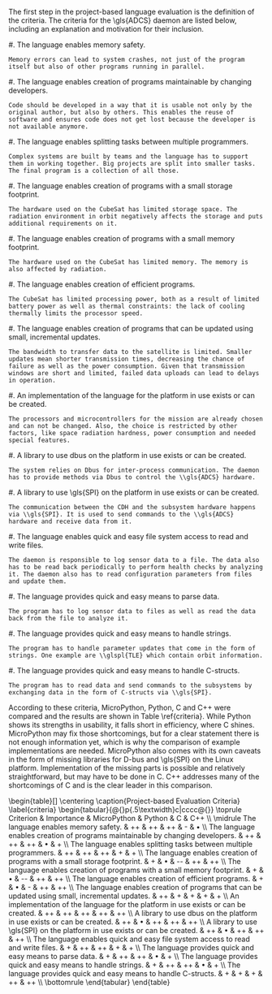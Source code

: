 The first step in the project-based language evaluation is the definition of the criteria. The criteria for the \\gls{ADCS} daemon are listed below, including an explanation and motivation for their inclusion.

#. The language enables memory safety.

    Memory errors can lead to system crashes, not just of the program itself but also of other programs running in parallel.

#. The language enables creation of programs maintainable by changing developers.

    Code should be developed in a way that it is usable not only by the original author, but also by others. This enables the reuse of software and ensures code does not get lost because the developer is not available anymore.

#. The language enables splitting tasks between multiple programmers.

    Complex systems are built by teams and the language has to support them in working together. Big projects are split into smaller tasks. The final program is a collection of all those.

#. The language enables creation of programs with a small storage footprint.

    The hardware used on the CubeSat has limited storage space. The radiation environment in orbit negatively affects the storage and puts additional requirements on it.

#. The language enables creation of programs with a small memory footprint.

    The hardware used on the CubeSat has limited memory. The memory is also affected by radiation.

#. The language enables creation of efficient programs.

    The CubeSat has limited processing power, both as a result of limited battery power as well as thermal constraints: the lack of cooling thermally limits the processor speed.

#. The language enables creation of programs that can be updated using small, incremental updates.

    The bandwidth to transfer data to the satellite is limited. Smaller updates mean shorter transmission times, decreasing the chance of failure as well as the power consumption. Given that transmission windows are short and limited, failed data uploads can lead to delays in operation.

#. An implementation of the language for the platform in use exists or can be created.

    The processors and microcontrollers for the mission are already chosen and can not be changed. Also, the choice is restricted by other factors, like space radiation hardness, power consumption and needed special features.

#. A library to use dbus on the platform in use exists or can be created.

    The system relies on Dbus for inter-process communication. The daemon has to provide methods via Dbus to control the \\gls{ADCS} hardware.

#. A library to use \\gls{SPI} on the platform in use exists or can be created.

    The communication between the CDH and the subsystem hardware happens via \\gls{SPI}. It is used to send commands to the \\gls{ADCS} hardware and receive data from it.

#. The language enables quick and easy file system access to read and write files.

    The daemon is responsible to log sensor data to a file. The data also has to be read back periodically to perform health checks by analyzing it. The daemon also has to read configuration parameters from files and update them.

#. The language provides quick and easy means to parse data.

    The program has to log sensor data to files as well as read the data back from the file to analyze it.

#. The language provides quick and easy means to handle strings.

    The program has to handle parameter updates that come in the form of strings. One example are \\glspl{TLE} which contain orbit information.

#. The language provides quick and easy means to handle C-structs.

    The program has to read data and send commands to the subsystems by exchanging data in the form of C-structs via \\gls{SPI}.

According to these criteria, MicroPython, Python, C and C++ were compared and the results are shown in Table \\ref{criteria}. While Python shows its strengths in usability, it falls short in efficiency, where C shines. MicroPython may fix those shortcomings, but for a clear statement there is not enough information yet, which is why the comparison of example implementations are needed. MicroPython also comes with its own caveats in the form of missing libraries for D-bus and \\gls{SPI} on the Linux platform. Implementation of the missing parts is possible and relatively straightforward, but may have to be done in C. C++ addresses many of the shortcomings of C and is the clear leader in this comparison.

\\begin{table}[]
\\centering
\\caption{Project-based Evaluation Criteria}
\\label{criteria}
\\begin{tabular}{@{}p{.5\\textwidth}c|cccc@{}}
\\toprule
Criterion                                                                           & Importance & MicroPython & Python & C  & C++ \\\\ \\midrule
The language enables memory safety.                                                 & ++         & ++          & ++     & -  & •   \\\\
The language enables creation of programs maintainable by changing developers.      & ++         & ++          & ++     & •  & +   \\\\
The language enables splitting tasks between multiple programmers.                  & ++         & ++          & ++     & +  & +   \\\\
The language enables creation of programs with a small storage footprint.           & +          & •           & --     & ++ & ++  \\\\
The language enables creation of programs with a small memory footprint.            & +          & •           & --     & ++ & ++  \\\\
The language enables creation of efficient programs.                                & +          & •           & -      & ++ & ++  \\\\
The language enables creation of programs that can be updated using small, incremental updates.    & ++         & +           & +      & +  & +   \\\\
An implementation of the language for the platform in use exists or can be created. & ++         & ++          & ++     & ++ & ++  \\\\
A library to use dbus on the platform in use exists or can be created.              & ++         & •           & ++     & ++ & ++  \\\\
A library to use \\gls{SPI} on the platform in use exists or can be created.               & ++         & •           & ++     & ++ & ++  \\\\
The language enables quick and easy file system access to read and write files.     & +          & ++          & ++     & +  & +   \\\\
The language provides quick and easy means to parse data.                           & +          & ++          & ++     & •  & +   \\\\
The language provides quick and easy means to handle strings.                       & +          & ++          & ++     & •  & +   \\\\
The language provides quick and easy means to handle C-structs.                     & +          & +           & +      & ++ & ++  \\\\ \\bottomrule
\\end{tabular}
\\end{table}

<!--Table: Project-based Evaluation Criteria \\\\label{criteria}-->

<!---------------------------------------------------------------------------------------------------------------------------------------->
<!--Criterion                                                                             Importance   MicroPython   Python    C    C++-->
<!-------------------------------------------------------------------------------------- ------------ ------------- -------- ----- ------->
<!--The language enables memory safety.                                                       ++           ++          ++      –     •  -->

<!--The language enables creation of programs maintainable by changing developers.            ++           ++          ++      •     +  -->

<!--The language enables splitting tasks between multiple programmers.                        ++           ++          ++      +    ++  -->

<!--The language enables creation of programs with a small storage footprint.                 +             +           –     ++    ++  -->

<!--The language enables creation of programs with a small memory footprint.                  +             +           –     ++    ++  -->

<!--The language enables creation of efficient programs.                                      +             +           -     ++    ++  -->

<!--The language enables creation of programs that can be updated using small diffs.          ++            +          +       +     +  -->

<!--An implementation of the language for the platform in use exists or can be created.       ++           ++          ++     ++    ++  -->

<!--A library to use dbus on the platform in use exists or can be created.                    ++            •          ++     ++    ++  -->

<!--A library to use SPI on the platform in use exists or can be created.                     ++            •          ++     ++    ++  -->

<!--The language enables quick and easy file system access to read and write files.           +            ++          ++      +     +  -->

<!--The language provides quick and easy means to parse data.                                 +            ++          ++      •     +  -->

<!--The language provides quick and easy means to handle strings.                             +            ++          ++      •     +  -->

<!--The language provides quick and easy means to handle C-structs.                           +            +           +      ++    ++  -->
<!---------------------------------------------------------------------------------------------------------------------------------------->

